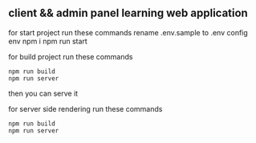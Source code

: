 ## client && admin panel learning web application

for start project run these commands
    rename .env.sample to .env
    config env
    npm i
    npm run start

for build project run these commands

    npm run build
    npm run server

then you can serve it

for server side rendering run these commands

    npm run build
    npm run server
 


